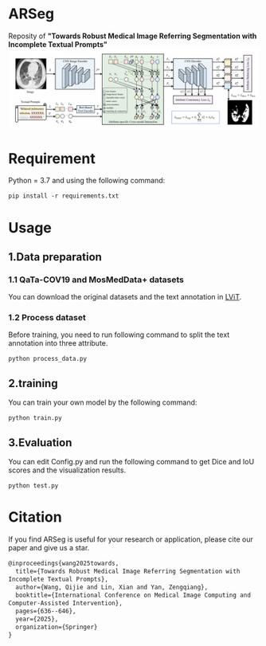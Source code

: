# ARSeg
Reposity of **"Towards Robust Medical Image Referring Segmentation with Incomplete Textual Prompts"**
![image](https://github.com/w7jie/ARSeg/blob/main/img/ARSeg.png)

# Requirement
Python = 3.7 and using the following command:
```
pip install -r requirements.txt
```
# Usage
## 1.Data preparation
### 1.1 QaTa-COV19 and MosMedData+ datasets
You can download the original datasets and the text annotation in [LViT](https://github.com/HUANGLIZI/LViT).
### 1.2 Process dataset
Before training, you need to run following command to split the text annotation into three attribute.
```
python process_data.py
```
## 2.training
You can train your own model by the following command:
```
python train.py
```
## 3.Evaluation
You can edit Config.py and run the following command to get Dice and IoU scores and the visualization results.
```
python test.py
```
# Citation
If you find ARSeg is useful for your research or application, please cite our paper and give us a star.
```
@inproceedings{wang2025towards,
  title={Towards Robust Medical Image Referring Segmentation with Incomplete Textual Prompts},
  author={Wang, Qijie and Lin, Xian and Yan, Zengqiang},
  booktitle={International Conference on Medical Image Computing and Computer-Assisted Intervention},
  pages={636--646},
  year={2025},
  organization={Springer}
}
```
